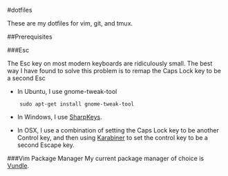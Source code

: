 #dotfiles

These are my dotfiles for vim, git, and tmux.

##Prerequisites

###Esc

The Esc key on most modern keyboards are ridiculously small. The best way I
have found to solve this problem is to remap the Caps Lock key to be a second
Esc

- In Ubuntu, I use gnome-tweak-tool
```
    sudo apt-get install gnome-tweak-tool
```

- In Windows, I use [SharpKeys](https://sharpkeys.codeplex.com/).

- In OSX, I use a combination of setting the Caps Lock key to be another
  Control key, and then using
  [Karabiner](https://pqrs.org/osx/karabiner/index.html.en) to set the control
  key to be a second Escape key.

###Vim Package Manager
My current package manager of choice is [Vundle](https://github.com/gmarik/Vundle.vim).
